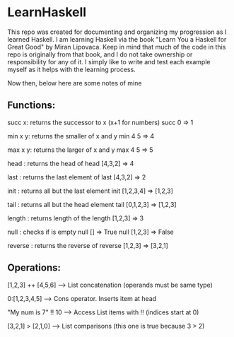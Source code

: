 # LearnHaskell
This repo was created for documenting and organizing my progression 
as I learned Haskell. I am learning Haskell via the book "Learn You 
a Haskell for Great Good" by Miran Lipovaca. Keep in mind that much 
of the code in this repo is originally from that book, and I do not 
take ownership or responsibility for any of it. I simply like to 
write and test each example myself as it helps with the learning process.

Now then, below here are some notes of mine

Functions:
-----------------
succ x: returns the successor to x (x+1 for numbers)
succ 0 => 1

min x y: returns the smaller of x and y
min 4 5 => 4

max x y: returns the larger of x and y
max 4 5 => 5

head <list>: returns the head of <list>
head [4,3,2] => 4

last <list>: returns the last element  of <list>
last [4,3,2] => 2

init <list>: returns all but the last element 
init [1,2,3,4] => [1,2,3]

tail <list>: returns all but the head element
tail [0,1,2,3] => [1,2,3]

length <list>: returns length of the <list>
length [1,2,3] => 3

null <list>: checks if <list> is empty
null [] => True
null [1,2,3] => False

reverse <list>: returns the reverse of <list>
reverse [1,2,3] => [3,2,1]






Operations:
-----------------
[1,2,3] ++ [4,5,6] --> List concatenation (operands must be same type)

0:[1,2,3,4,5] --> Cons operator. Inserts item at head

"My num is 7" !! 10 --> Access List items with !! (indices start at 0)

[3,2,1] > [2,1,0] --> List comparisons (this one is true because 3 > 2)

